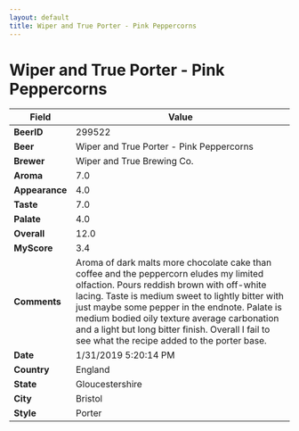 ```yaml
---
layout: default
title: Wiper and True Porter - Pink Peppercorns
---
```


# Wiper and True Porter - Pink Peppercorns

| Field         | Value     |
|---------------|-----------|
| **BeerID** | 299522 |
| **Beer** | Wiper and True Porter - Pink Peppercorns |
| **Brewer** | Wiper and True Brewing Co. |
| **Aroma** | 7.0 |
| **Appearance** | 4.0 |
| **Taste** | 7.0 |
| **Palate** | 4.0 |
| **Overall** | 12.0 |
| **MyScore** | 3.4 |
| **Comments** | Aroma of dark malts more chocolate cake than coffee and the peppercorn eludes my limited olfaction. Pours reddish brown with off-white lacing. Taste is medium sweet to lightly bitter with just maybe some pepper in the endnote. Palate is medium bodied oily texture average carbonation and a light but long bitter finish.  Overall I fail to see what the recipe added to the porter base. |
| **Date** | 1/31/2019 5:20:14 PM |
| **Country** | England |
| **State** | Gloucestershire |
| **City** | Bristol |
| **Style** | Porter |
